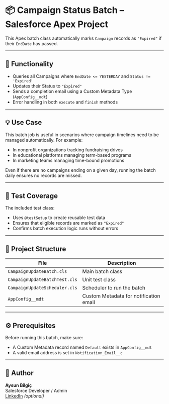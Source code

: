 # 📦 Campaign Status Batch – Salesforce Apex Project

This Apex batch class automatically marks `Campaign` records as `"Expired"` if their `EndDate` has passed.

---

## 🔧 Functionality

- Queries all Campaigns where `EndDate <= YESTERDAY` and `Status != 'Expired'`
- Updates their Status to `"Expired"`
- Sends a completion email using a Custom Metadata Type (`AppConfig__mdt`)
- Error handling in both `execute` and `finish` methods

---

## 💡 Use Case

This batch job is useful in scenarios where campaign timelines need to be managed automatically. For example:
- In nonprofit organizations tracking fundraising drives
- In educational platforms managing term-based programs
- In marketing teams managing time-bound promotions

Even if there are no campaigns ending on a given day, running the batch daily ensures no records are missed.

---

## 🧪 Test Coverage

The included test class:
- Uses `@testSetup` to create reusable test data
- Ensures that eligible records are marked as `"Expired"`
- Confirms batch execution logic runs without errors

---

## 📁 Project Structure

| File | Description |
|------|-------------|
| `CampaignUpdateBatch.cls` | Main batch class |
| `CampaignUpdateBatchTest.cls` | Unit test class |
| `CampaignUpdateScheduler.cls` | Scheduler to run the batch |
| `AppConfig__mdt` | Custom Metadata for notification email |

---

## ⚙️ Prerequisites

Before running this batch, make sure:
- A Custom Metadata record named `Default` exists in `AppConfig__mdt`
- A valid email address is set in `Notification_Email__c`

---

## 👤 Author

**Aysun Bilgiç**  
Salesforce Developer / Admin  
[LinkedIn](https://www.linkedin.com/in/aysunbilgic) *(optional)*
